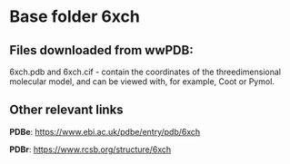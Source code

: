 # Base folder 6xch

## Files downloaded from wwPDB:

6xch.pdb and 6xch.cif - contain the coordinates of the threedimensional molecular model, and can be viewed with, for example, Coot or Pymol.



## Other relevant links 
**PDBe**:  https://www.ebi.ac.uk/pdbe/entry/pdb/6xch
 
**PDBr**: https://www.rcsb.org/structure/6xch 
